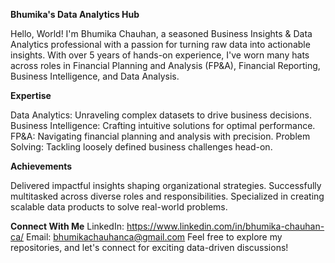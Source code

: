 **Bhumika's Data Analytics Hub**

Hello, World! 
I'm Bhumika Chauhan, a seasoned Business Insights & Data Analytics professional with a passion for turning raw data into actionable insights. With over 5 years of hands-on experience, I've worn many hats across roles in Financial Planning and Analysis (FP&A), Financial Reporting, Business Intelligence, and Data Analysis.

**Expertise**

Data Analytics: Unraveling complex datasets to drive business decisions.
Business Intelligence: Crafting intuitive solutions for optimal performance.
FP&A: Navigating financial planning and analysis with precision.
Problem Solving: Tackling loosely defined business challenges head-on.

**Achievements**

Delivered impactful insights shaping organizational strategies.
Successfully multitasked across diverse roles and responsibilities.
Specialized in creating scalable data products to solve real-world problems.

**Connect With Me**
LinkedIn: https://www.linkedin.com/in/bhumika-chauhan-ca/
Email: bhumikachauhanca@gmail.com
Feel free to explore my repositories, and let's connect for exciting data-driven discussions!
